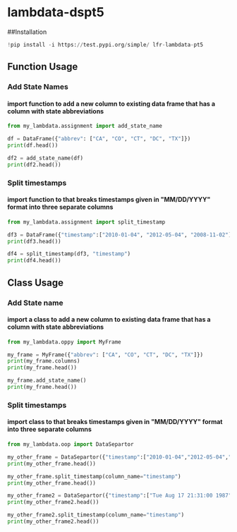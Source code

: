# lambdata-dspt5

##Installation

```py
!pip install -i https://test.pypi.org/simple/ lfr-lambdata-pt5
```

## Function Usage
### Add State Names
#### import function to add a new column to existing data frame that has a column with state abbreviations  
```py
from my_lambdata.assignment import add_state_name

df = DataFrame({"abbrev": ["CA", "CO", "CT", "DC", "TX"]})
print(df.head())

df2 = add_state_name(df)
print(df2.head())
```
### Split timestamps
#### import function to that breaks timestamps given in "MM/DD/YYYY" format into three separate columns
```py
from my_lambdata.assignment import split_timestamp

df3 = DataFrame({"timestamp":["2010-01-04", "2012-05-04", "2008-11-02"]})
print(df3.head())

df4 = split_timestamp(df3, "timestamp")
print(df4.head())
```
## Class Usage
### Add State name
#### import a class to add a new column to existing data frame that has a column with state abbreviations  
```py
from my_lambdata.oppy import MyFrame

my_frame = MyFrame({"abbrev": ["CA", "CO", "CT", "DC", "TX"]})
print(my_frame.columns)
print(my_frame.head())

my_frame.add_state_name()
print(my_frame.head())
```
### Split timestamps
#### import class to that breaks timestamps given in "MM/DD/YYYY" format into three separate columns
```py
from my_lambdata.oop import DataSepartor

my_other_frame = DataSepartor({"timestamp":["2010-01-04","2012-05-04","2008-11-02"]})
print(my_other_frame.head())

my_other_frame.split_timestamp(column_name="timestamp")
print(my_other_frame.head())

my_other_frame2 = DataSepartor({"timestamp":["Tue Aug 17 21:31:00 1987","Tue Aug 16 21:30:09 1988","Tue Aug 19 22:30:00 1968"]})
print(my_other_frame2.head())

my_other_frame2.split_timestamp(column_name="timestamp")
print(my_other_frame2.head())
```
